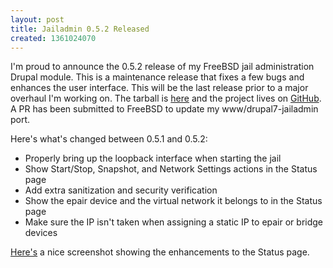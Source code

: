 ```yaml
---
layout: post
title: Jailadmin 0.5.2 Released
created: 1361024070
---
```

I'm proud to announce the 0.5.2 release of my FreeBSD jail administration Drupal module. This is a maintenance release that fixes a few bugs and enhances the user interface. This will be the last release prior to a major overhaul I'm working on. The tarball is <a href="http://0xfeedface.org/~shawn/projects/jailadmin/jailadmin-7.x-0.5.2.tar.gz">here</a> and the project lives on <a href="https://github.com/lattera/drupal-jailadmin" target="_blank">GitHub</a>. A PR has been submitted to FreeBSD to update my www/drupal7-jailadmin port.

Here's what's changed between 0.5.1 and 0.5.2:
<ul>
<li>Properly bring up the loopback interface when starting the jail</li>
<li>Show Start/Stop, Snapshot, and Network Settings actions in the Status page</li>
<li>Add extra sanitization and security verification</li>
<li>Show the epair device and the virtual network it belongs to in the Status page</li>
<li>Make sure the IP isn't taken when assigning a static IP to epair or bridge devices</li>
</ul>

<a href="http://imgur.com/UrSBEIC" target="_blank">Here's</a> a nice screenshot showing the enhancements to the Status page.
